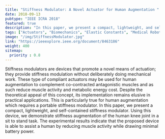 ```yaml
---
title: "Stiffness Modulator: A Novel Actuator for Human Augmentation "
date: 2018-09-13
pubtype: "IEEE ICRA 2018"
featured: true
description: "In this paper, we present a compact, lightweight, and self-contained stiffness modulator. Using this device, we demonstrate stiffness augmentation of the human knee joint in a sit to stand task."
tags: ["Actuators", "Biomechanics", "Elastic Constants", "Medical Robotics", "Muscle", "Portable Instruments"]
image: "/img/StiffnessModulator.jpg"
link: "https://ieeexplore.ieee.org/document/8463186"
weight: 400
sitemap:
  priority : 0.8
---
```


Stiffness modulators are devices that promote a novel means of actuation; they provide stiffness modulation without deliberately doing mechanical work. These type of compliant actuators may be used for human augmentation to complement co-contracted antagonistic muscles and as such reduce muscle activity and metabolic energy cost. Despite the theoretical appeal of this concept, its implementation remains elusive in practical applications. This is particularly true for human augmentation which requires a portable stiffness modulator. In this paper, we present a compact, lightweight, and self-contained stiffness modulator. Using this device, we demonstrate stiffness augmentation of the human knee joint in a sit to stand task. The experimental results indicate that the proposed device is able to assist a human by reducing muscle activity while drawing minimal battery power.
